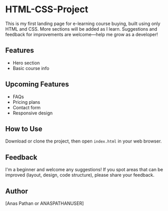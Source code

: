 # HTML-CSS-Project
This is my first landing page for e-learning course buying, built using only HTML and CSS. More sections will be added as I learn. Suggestions and feedback for improvements are welcome—help me grow as a developer!


## Features
- Hero section
- Basic course info

## Upcoming Features
- FAQs
- Pricing plans
- Contact form
- Responsive design

## How to Use
Download or clone the project, then open `index.html` in your web browser.

## Feedback
I'm a beginner and welcome any suggestions! If you spot areas that can be improved (layout, design, code structure), please share your feedback.

## Author
[Anas Pathan or ANASPATHANUSER]


